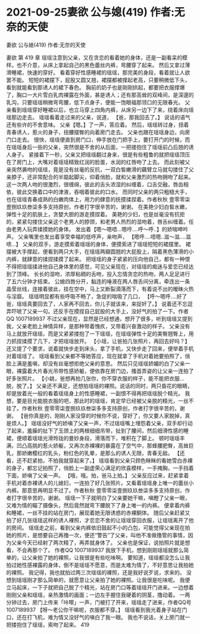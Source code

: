 # 2021-09-25妻欲 公与媳(419) 作者:无奈的天使



妻欲 公与媳(419) 作者:无奈的天使



妻欲 第 419 章
瑶瑶注意到父亲，又在贪恋的看着她的身体，还是一副看呆的模样。也不介意，从床上拿起自己的黑色蕾丝内裤，弯腰穿了起来。 然后又拿过薄滑睡裙，快速的穿好。
看着穿好性感睡裙的瑶瑶，那完美的身段，看着就让人欲罢不能。 短短的裙摆下，屁股又圆又翘，裙摆都被撑起老高，只要稍微低下头，看到就能看到那诱人的裙下春色。 胸前的奶子也是刚刚拱起，都要把衣服撑爆了，胸口一大片雪白乳肉裸露在外面，甚是诱人；还有那高耸的双峰间，是深邃的乳沟，只要瑶瑶稍微弯弯腰，低下点身子，便能一饱眼福那领口的无限春光。  父亲看到瑶瑶穿好睡裙以后，也立马穿上四角内裤，从床另一边下了来，绕着床向瑶瑶那边走去。
瑶瑶看着走过来的父亲，说道， 【爸，那我回去了。】 说话的语气还有些许的不舍意味。
父亲【嗯。】了一声，答应着。
然后，瑶瑶转过身，扭着青春诱人，惹火的身子，扭腰摆臀的向着房门走去。 父亲也跟在瑶瑶身边，向房门口走去。
很快，瑶瑶便直到房门口，伸手放在门把手上，要打开门的时候，而在瑶瑶身后一些的父亲，突然很是不舍的从后面，一把搂抱住了瑶瑶前凸后翘的诱人身子。 紧接着下一秒，父亲又把瑶瑶翻过身来，很是有些粗鲁的就把瑶瑶顶压在了房门上，大嘴对着瑶瑶精致红润的脸蛋，水润的红唇吻了上去。
而此刻被父亲突然袭吻的瑶瑶，竟是没有丝毫的反抗，一双白皙嫩滑的藕臂立马就勾搂住了父亲脖子，还非常配合的半踮起脚尖，仰着俏脸，就和父亲激烈的热吻拥吻了起来。
这一次两人吻的很激烈，很缠绵，彼此的舌头浓湿的纠缠着，口舌交融，唇齿相依，彼此交换着口中的津液，吞咽着彼此的口水。  而同时父亲的两只粗糙大手，也在瑶瑶青春成熟的白嫩肉体上，用力的肆意的抚摸揉捏着。作者秋秋 壹零零柒壹捌玖玖叁柒多多支持原创，作者打字很辛苦的，谢谢。
在美艳少妇白皙水嫩，弹性十足的肌肤上，贪婪大胆的游走摸捏着。
美艳的少妇，也是丝毫没有抗拒的，紧紧勾搂住父亲这个老男人的脖颈，和老男人热烈的湿吻着，唇舌纠缠着。任由老男人玩弄揉摸她的身体。 发出着【嗯～嗯唔...嗯哼....呼～呼..】的娇喘呻吟声。
父亲嘴里也发出着享受幸福的低呼声，亲吻声， 【嗯呼....唔嗯..滋～滋....滋啧...】 父亲的双手，游走摸索着瑶瑶的身体，便摸索进了瑶瑶短短的裙摆里。 裙摆被大手撑起，便看到两只大手，在瑶瑶两瓣圆翘的大屁股上，隔着黑色薄滑的小内裤，就肆意的揉捏揉摸了起来。 把瑶瑶的身子紧紧的压向他自己，都有一种恨不得把瑶瑶揉进他自己身体里的感觉，可见父亲现在，对瑶瑶的痴迷与爱恋已经达到了顶峰。  长长的湿吻，浓厚粘稠的舌吻，投入忘情贪恋的热吻，两人足足进行了五六分钟才结束。 公媳四唇分开，黏连的唾液在两人唇舌间分离，牵连出一条晶莹丝线，连接着彼此，挂在空中，马上又断裂滴落而下，有着说不出的暧昧火热与淫靡。
瑶瑶明显都有些呼吸不畅了，急促的喘吸了几口， 【呼～嗯呼....好了爸，瑶瑶真要回去了，人家再不回去，你儿子就该来，来捉奸了。】 说着还不忘逗弄吓唬了父亲一句。还反手在摸捏自己屁股的大手上，没好气的拍了一下。作者QQ 1007189937
不过父亲现在，显然是已经想通，想开了很多，听到瑶瑶又提到我，父亲老脸上神情异样，是那种带着愧疚，又带着兴奋激动的样子。 父亲没有马上就放开瑶瑶，而是又紧紧搂抱了一下瑶瑶，在瑶瑶弹性十足的美臀翘臀上，用力抓捏揉摸了几下，才把瑶瑶放开。 【小瑶，让爸拍几张照片，再回去好吗？】 还又提了个要求，说着就快步走到床头，拿了手机，又快步走了回来，便举着手机对着瑶瑶了。
瑶瑶看到父亲都不等她答应，现在就拿了手机对着她要拍照了，俏脸上满是羞嗔，却没有丝毫想拒绝父亲的意思。 然后只见瑶瑶娇媚的白了父亲一眼，裸露着大片春光吊带性感娇躯，便依靠在房门边，搔首弄姿的让父亲一连拍了好多张照片。
【小姚，爸想再拍几张你，你不穿衣服的样子，能不能把衣服...脱，脱了。】 父亲还不满足，还想拍瑶瑶的裸照。说话的同时，两只昏花的眼睛，却是放着光一般的看着瑶瑶身上的性感睡裙，一副恨不得再把瑶瑶脱个精光。 我想，要是目光能脱衣服的吧，那此时的瑶瑶，肯定早已经被父亲脱的精光，一丝不挂了。作者秋秋 壹零零柒壹捌玖玖叁柒多多支持原创，作者打字很辛苦的，谢谢。  【爸你真是的，刚刚人家没穿的时候你不说，穿好了，你又要人家脱掉，真是烦人。】 瑶瑶没好气的娇嗔了父亲一声，不过瑶瑶嘴上埋怨着父亲，双手却行动了起来，羞臊的扯下了玉颈上的两根细细吊带，扯到了腰间，然后细滑性感的睡裙，便顺着瑶瑶光滑玲珑的曼妙身段，滑落而下，堆积在了脚上。
顿时瑶瑶丰满，凹凸高挑的惹火娇躯，又再次赤裸裸的暴露在了空气中，那蜂腰肥臀，高耸巨乳，那娇嫩樱红的乳头，粉红色的乳晕，是那么的诱人无限，青春无敌。
【还看，还不赶紧拍，不拍我就穿起来了。】 瑶瑶看到父亲只顾色眯眯的看她雪白赤裸的身子，都忘记拍照了，俏脸上一副虚荣心满足的欣喜模样，一手掩胸，一手挡着下面，娇嗔了父亲一声。
【哦，哦。拍，爸马上拍。】 父亲反应过来，赶紧拿着手机对着赤裸诱人的儿媳妇，一连拍了好几张照片。又看着瑶瑶身上唯一的蕾丝小内裤。那意思再明显不过了。作者秋秋 壹零零柒壹捌玖玖叁柒多多支持原创，作者打字很辛苦的，谢谢。
瑶瑶一下子就明白了父亲要她干嘛，嗔瞪了父亲一眼，又难为情的瞄了摄像头，然后竟然就弯下腰脱下了身上唯一的内裤。 便拿着内裤和睡裙，一丝不挂的站在房门，展现着她无限诱惑的赤裸酮体。
随后父亲赶紧又拍了好几张瑶瑶这样的诱人裸照，才恋恋不舍的让瑶瑶穿回衣服，让瑶瑶离开了他的房间。
瑶瑶走之前，看到父亲内裤依旧鼓起不小的凸包，可能觉得父亲现在拍她的照片，是想要自己再撸一次，便还“警告”了父亲，叫他不准做撸管的事情，因为父亲今天已经射了两次精了，再弄就身体了。 父亲也是保证，说拍照片就是想看，不会再那个了。 作者QQ 1007189937 我放下手机，想到刚刚瑶瑶就那么简单的，让父亲拍了她的裸照，让我很是有些吃味啊。
要知道，瑶瑶都没怎么让我拍过她性感裸露的身体，倒不是瑶瑶不愿意，而是太难为情了，不好意思让我拍她的裸照。 我记得，我也就拍过两三次瑶瑶的裸照，还是我好说歹说，求来的。
没想到瑶瑶刚才那么简单的，就愿意让父亲拍了她的裸照。让我很是吃味呢。
我便立马起床，一下子就把自己脱了个精光，站在房门口等着瑶瑶开门进来。一边想着刚刚父亲和瑶瑶，亲热激情的画面；一边左手握住我硬着的阴茎，撸动着。
一两分钟过去，房门上传来「咔嚓」一声，门被打了开来，瑶瑶走了进来，作者QQ号1007189937 【呀～老公你干嘛呢，衣服都不穿。】 瑶瑶看到我光着身子站在门口，还在打飞机，难为情又没好气的嗔白了我一眼。
我也不说话，关上房门就一把搂抱住了瑶瑶，索吻了起来。 419


